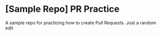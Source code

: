 # [Sample Repo] PR Practice
A sample repo for practicing how to create Pull Requests. Just a random edit
